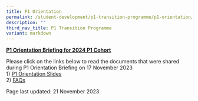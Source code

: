 ```yaml
---
title: P1 Orientation
permalink: /student-development/p1-transition-programme/p1-orientation/
description: ""
third_nav_title: P1 Transition Programme
variant: markdown
---
```

<p><strong><u>P1 Orientation Briefing for 2024 P1 Cohort</u></strong></p>
<p>Please click on the links below to read the documents that were shared during P1 Orientation Briefing on 17 November 2023<br>1) <a href="https://drive.google.com/file/d/1Gkh65VWB1XpUAqrlTa_Qp2SBt3vTb-dr/view?usp=sharing" target="_blank" rel="noopener">P1 Orientation Slides</a><br>2) <a href="https://docs.google.com/document/d/12EwSjc241CYbGbdszPBuGt10eGhxsNNU/edit?usp=sharing&amp;ouid=110440064809109286047&amp;rtpof=true&amp;sd=true" target="_blank" rel="noopener">FAQs</a></p>
<p dir="ltr">Page last updated: 21 November 2023</p>